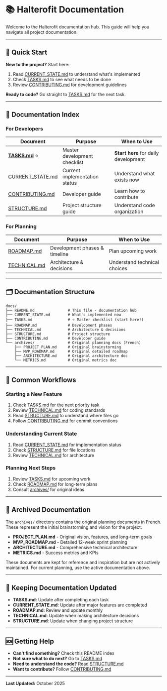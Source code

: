 # 📚 Halterofit Documentation

Welcome to the Halterofit documentation hub. This guide will help you navigate all project documentation.

---

## 🚀 Quick Start

**New to the project?** Start here:
1. Read [CURRENT_STATE.md](./CURRENT_STATE.md) to understand what's implemented
2. Check [TASKS.md](./TASKS.md) to see what needs to be done
3. Review [CONTRIBUTING.md](./CONTRIBUTING.md) for development guidelines

**Ready to code?** Go straight to [TASKS.md](./TASKS.md) for the next task.

---

## 📖 Documentation Index

### For Developers

| Document | Purpose | When to Use |
|----------|---------|-------------|
| **[TASKS.md](./TASKS.md)** ⭐ | Master development checklist | **Start here** for daily development |
| [CURRENT_STATE.md](./CURRENT_STATE.md) | Current implementation status | Understand what exists now |
| [CONTRIBUTING.md](./CONTRIBUTING.md) | Developer guide | Learn how to contribute |
| [STRUCTURE.md](./STRUCTURE.md) | Project structure guide | Understand code organization |

### For Planning

| Document | Purpose | When to Use |
|----------|---------|-------------|
| [ROADMAP.md](./ROADMAP.md) | Development phases & timeline | Plan upcoming work |
| [TECHNICAL.md](./TECHNICAL.md) | Architecture & decisions | Understand technical choices |

---

## 🗂️ Documentation Structure

```
docs/
├── README.md               # This file - documentation hub
├── CURRENT_STATE.md        # What's implemented now
├── TASKS.md                # ⭐ Master checklist (start here!)
├── ROADMAP.md              # Development phases
├── TECHNICAL.md            # Architecture & decisions
├── STRUCTURE.md            # Project structure
├── CONTRIBUTING.md         # Developer guide
└── archives/               # Original planning docs (French)
    ├── PROJECT_PLAN.md     # Original brainstorming
    ├── MVP_ROADMAP.md      # Original detailed roadmap
    ├── ARCHITECTURE.md     # Original architecture doc
    └── METRICS.md          # Original metrics doc
```

---

## 🎯 Common Workflows

### Starting a New Feature
1. Check [TASKS.md](./TASKS.md) for the next priority task
2. Review [TECHNICAL.md](./TECHNICAL.md) for coding standards
3. Read [STRUCTURE.md](./STRUCTURE.md) to understand where files go
4. Follow [CONTRIBUTING.md](./CONTRIBUTING.md) for commit conventions

### Understanding Current State
1. Read [CURRENT_STATE.md](./CURRENT_STATE.md) for implementation status
2. Check [STRUCTURE.md](./STRUCTURE.md) for file locations
3. Review [TECHNICAL.md](./TECHNICAL.md) for architecture

### Planning Next Steps
1. Review [TASKS.md](./TASKS.md) for upcoming work
2. Check [ROADMAP.md](./ROADMAP.md) for long-term plans
3. Consult [archives/](./archives/) for original ideas

---

## 📝 Archived Documentation

The `archives/` directory contains the original planning documents in French. These represent the initial brainstorming and vision for the project:

- **PROJECT_PLAN.md** - Original vision, features, and long-term goals
- **MVP_ROADMAP.md** - Detailed 12-week sprint planning
- **ARCHITECTURE.md** - Comprehensive technical architecture
- **METRICS.md** - Success metrics and KPIs

These documents are kept for reference and inspiration but are not actively maintained. For current planning, use the active documentation above.

---

## 🔄 Keeping Documentation Updated

- **TASKS.md**: Update after completing each task
- **CURRENT_STATE.md**: Update after major features are completed
- **ROADMAP.md**: Review and update monthly
- **TECHNICAL.md**: Update when making architecture decisions
- **STRUCTURE.md**: Update when changing project structure

---

## 🆘 Getting Help

- **Can't find something?** Check this README index
- **Not sure what to do next?** Go to [TASKS.md](./TASKS.md)
- **Need to understand the code?** Read [STRUCTURE.md](./STRUCTURE.md)
- **Want to contribute?** Follow [CONTRIBUTING.md](./CONTRIBUTING.md)

---

**Last Updated:** October 2025
